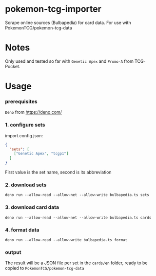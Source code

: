 # pokemon-tcg-importer
Scrape online sources (Bulbapedia) for card data. For use with PokemonTCG/pokemon-tcg-data

# Notes
Only used and tested so far with `Genetic Apex` and `Promo-A` from TCG-Pocket.

# Usage

### prerequisites

`Deno` from https://deno.com/


### 1. configure sets

import.config.json:
```json
{
  "sets": [
    ["Genetic Apex", "tcgp1"]
  ]
}
```
First value is the set name, second is its abbreviation

### 2. download sets
`deno run --allow-read --allow-net --allow-write bulbapedia.ts sets`

### 3. download card data
`deno run --allow-read --allow-net --allow-write bulbapedia.ts cards`

### 4. format data
`deno run --allow-read --allow-write bulbapedia.ts format`

### output
The result will be a JSON file per set in the `cards/en` folder, ready to be copied to `PokemonTCG/pokemon-tcg-data`
